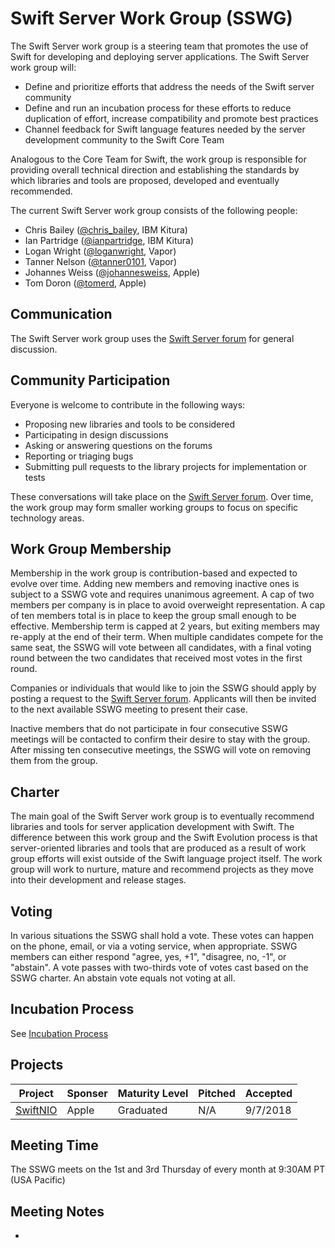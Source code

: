 # Swift Server Work Group (SSWG)

The Swift Server work group is a steering team that promotes the use of Swift for developing and deploying server applications. The Swift Server work group will:

* Define and prioritize efforts that address the needs of the Swift server community
* Define and run an incubation process for these efforts to reduce duplication of effort, increase compatibility and promote best practices
* Channel feedback for Swift language features needed by the server development community to the Swift Core Team

Analogous to the Core Team for Swift, the work group is responsible for providing overall technical direction and establishing the standards by which libraries and tools are proposed, developed and eventually recommended.

The current Swift Server work group consists of the following people:

* Chris Bailey ([@chris_bailey](https://forums.swift.org/u/chris_bailey), IBM Kitura)
* Ian Partridge ([@ianpartridge](https://forums.swift.org/u/ianpartridge), IBM Kitura)
* Logan Wright ([@loganwright](https://github.com/loganwright), Vapor)
* Tanner Nelson ([@tanner0101](https://forums.swift.org/u/tanner0101), Vapor)
* Johannes Weiss ([@johannesweiss](https://forums.swift.org/u/johannesweiss), Apple)
* Tom Doron ([@tomerd](https://forums.swift.org/u/tomerd), Apple)

## Communication

The Swift Server work group uses the [Swift Server forum](https://forums.swift.org/c/server) for general discussion.

## Community Participation

Everyone is welcome to contribute in the following ways:

* Proposing new libraries and tools to be considered
* Participating in design discussions
* Asking or answering questions on the forums
* Reporting or triaging bugs
* Submitting pull requests to the library projects for implementation or tests

These conversations will take place on the [Swift Server forum](https://forums.swift.org/c/server). Over time, the work group may form smaller working groups to focus on specific technology areas.

## Work Group Membership

Membership in the work group is contribution-based and expected to evolve over time. Adding new members and removing inactive ones is subject to a SSWG vote and requires unanimous agreement. A cap of two members per company is in place to avoid overweight representation. A cap of ten members total is in place to keep the group small enough to be effective. Membership term is capped at 2 years, but exiting members may re-apply at the end of their term. When multiple candidates compete for the same seat, the SSWG will vote between all candidates, with a final voting round between the two candidates that received most votes in the first round.

Companies or individuals that would like to join the SSWG should apply by posting a request to the [Swift Server forum](https://forums.swift.org/c/server). Applicants will then be invited to the next available SSWG meeting to present their case.

Inactive members that do not participate in four consecutive SSWG meetings will be contacted to confirm their desire to stay with the group. After missing ten consecutive meetings, the SSWG will vote on removing them from the group.

## Charter

The main goal of the Swift Server work group is to eventually recommend libraries and tools for server application development with Swift. The difference between this work group and the Swift Evolution process is that server-oriented libraries and tools that are produced as a result of work group efforts will exist outside of the Swift language project itself. The work group will work to nurture, mature and recommend projects as they move into their development and release stages.

## Voting

In various situations the SSWG shall hold a vote. These votes can happen on the phone, email, or via a voting service, when appropriate. SSWG members can either respond "agree, yes, +1", "disagree, no, -1", or "abstain". A vote passes with two-thirds vote of votes cast based on the SSWG charter. An abstain vote equals not voting at all.

## Incubation Process

See [Incubation Process](process/incubation.md)

## Projects

| Project | Sponser | Maturity Level | Pitched | Accepted |
|---|---|---|---|---|
| [SwiftNIO](http://github.com/apple/swift-nio/) | Apple | Graduated  | N/A  | 9/7/2018  |


## Meeting Time

The SSWG meets on the 1st and 3rd Thursday of every month at 9:30AM PT (USA Pacific)

## Meeting Notes

*
